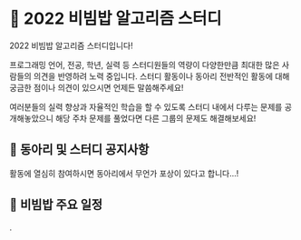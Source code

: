 # 🔅 2022 비빔밥 알고리즘 스터디

2022 비빔밥 알고리즘 스터디입니다!

프로그래밍 언어, 전공, 학년, 실력 등 스터디원들의 역량이 다양한만큼 최대한 많은 사람들의 의견을 반영하려 노력 중입니다.
스터디 활동이나 동아리 전반적인 활동에 대해 궁금한 점이나 의견이 있으시면 언제든 말씀해주세요!

여러분들의 실력 향상과 자율적인 학습을 할 수 있도록 스터디 내에서 다루는 문제를 공개해놓았으니
해당 주차 문제를 풀었다면 다른 그룹의 문제도 해결해보세요!
 
## :triangular_flag_on_post: 동아리 및 스터디 공지사항

활동에 열심히 참여하시면 동아리에서 무언가 포상이 있다고 합니다...!

## :calendar: 비빔밥 주요 일정

.
